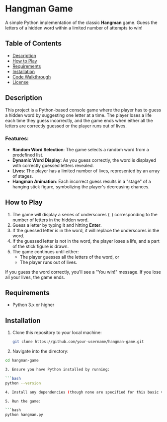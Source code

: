 # Hangman Game

A simple Python implementation of the classic **Hangman** game. Guess the letters of a hidden word within a limited number of attempts to win!

## Table of Contents
- [Description](#description)
- [How to Play](#how-to-play)
- [Requirements](#requirements)
- [Installation](#installation)
- [Code Walkthrough](#code-walkthrough)
- [License](#license)

## Description

This project is a Python-based console game where the player has to guess a hidden word by suggesting one letter at a time. The player loses a life each time they guess incorrectly, and the game ends when either all the letters are correctly guessed or the player runs out of lives.

### Features:
- **Random Word Selection**: The game selects a random word from a predefined list.
- **Dynamic Word Display**: As you guess correctly, the word is displayed with correctly guessed letters revealed.
- **Lives**: The player has a limited number of lives, represented by an array of stages.
- **Hangman Animation**: Each incorrect guess results in a "stage" of a hanging stick figure, symbolizing the player's decreasing chances.

## How to Play

1. The game will display a series of underscores (`_`) corresponding to the number of letters in the hidden word.
2. Guess a letter by typing it and hitting **Enter**.
3. If the guessed letter is in the word, it will replace the underscores in the word.
4. If the guessed letter is not in the word, the player loses a life, and a part of the stick figure is drawn.
5. The game continues until either:
   - The player guesses all the letters of the word, or
   - The player runs out of lives.

If you guess the word correctly, you'll see a "You win!" message. If you lose all your lives, the game ends.

## Requirements

- Python 3.x or higher

## Installation

1. Clone this repository to your local machine:

   ```bash
   git clone https://github.com/your-username/hangman-game.git

2. Navigate into the directory:

  ```bash
  cd hangman-game

3. Ensure you have Python installed by running:

  ```bash
  python --version

4. Install any dependencies (though none are specified for this basic version).

5. Run the game:

```bash
python hangman.py

